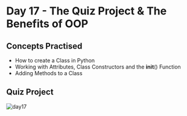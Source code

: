 # Day 17 - The Quiz Project & The Benefits of OOP
## Concepts Practised
- How to create a Class in Python
- Working with Attributes, Class Constructors and the __init__() Function
- Adding Methods to a Class
## Quiz Project
![day17](https://user-images.githubusercontent.com/98851253/154717147-b988f5f3-e66f-4133-8a60-c50e6c18ddec.gif)
